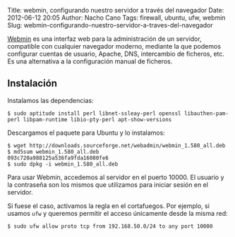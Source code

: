 Title: webmin, configurando nuestro servidor a través del navegador
Date: 2012-06-12 20:05
Author: Nacho Cano
Tags: firewall, ubuntu, ufw, webmin
Slug: webmin-configurando-nuestro-servidor-a-traves-del-navegador

[Webmin][] es una interfaz web para la administración de un servidor,
compatible con cualquier navegador moderno, mediante la que podemos
configurar cuentas de usuario, Apache, DNS, intercambio de ficheros,
etc. Es una alternativa a la configuración manual de ficheros.

Instalación
-----------

Instalamos las dependencias:

    $ sudo aptitude install perl libnet-ssleay-perl openssl libauthen-pam-perl libpam-runtime libio-pty-perl apt-show-versions

Descargamos el paquete para Ubuntu y lo instalamos:

    $ wget http://downloads.sourceforge.net/webadmin/webmin_1.580_all.deb
    $ md5sum webmin_1.580_all.deb
    093c720a988125a536fa9fda16080fe6
    $ sudo dpkg -i webmin_1.580_all.deb

Para usar Webmin, accedemos al servidor en el puerto 10000. El usuario y
la contraseña son los mismos que utilizamos para iniciar sesión en el
servidor.

Si fuese el caso, activamos la regla en el cortafuegos. Por ejemplo, si
usamos `ufw` y queremos permitir el acceso únicamente desde la misma
red:

    $ sudo ufw allow proto tcp from 192.168.50.0/24 to any port 10000

  [Webmin]: http://www.webmin.com/
    "Webmin"
